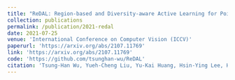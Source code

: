 ```yaml
---
title: "ReDAL: Region-based and Diversity-aware Active Learning for Point Cloud Semantic Segmentation"
collection: publications
permalink: /publication/2021-redal
date: 2021-07-25
venue: 'International Conference on Computer Vision (ICCV)'
paperurl: 'https://arxiv.org/abs/2107.11769'
link: 'https://arxiv.org/abs/2107.11769'
code: 'https://github.com/tsunghan-wu/ReDAL'
citation: 'Tsung-Han Wu, Yueh-Cheng Liu, Yu-Kai Huang, Hsin-Ying Lee, Hung-Ting Su, Ping-Chia Huang, Winston H. Hsu.'<sup>*</sup> (2021). &quot; ReDAL: Region-based and Diversity-aware Active Learning for Point Cloud Semantic Segmentation <i>
---
```

